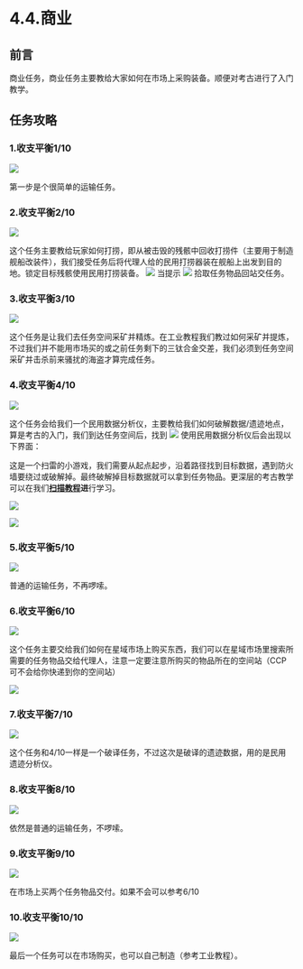 # 4.4.商业

## 前言

商业任务，商业任务主要教给大家如何在市场上采购装备。顺便对考古进行了入门教学。

## 任务攻略

### 1.收支平衡1/10

![](../../.gitbook/assets/1.png)

第一步是个很简单的运输任务。

### 2.收支平衡2/10

![](../../.gitbook/assets/XkRZOhUjEfS3d0vnj6XcOQ.png)

这个任务主要教给玩家如何打捞，即从被击毁的残骸中回收打捞件（主要用于制造舰船改装件），我们接受任务后将代理人给的民用打捞器装在舰船上出发到目的地。锁定目标残骸使用民用打捞装备。 ![](../../.gitbook/assets/9nVLu83mS0UknY5tDNoskg.png) 当提示 ![](../../.gitbook/assets/ZiKkWU_qMjzUzOG2q8874A.png) 拾取任务物品回站交任务。



### 3.收支平衡3/10

![](../../.gitbook/assets/4TTG7qZeYxxjmVBYZbL_HQ.png)

这个任务是让我们去任务空间采矿并精炼。在工业教程我们教过如何采矿并提炼，不过我们并不能用市场买的或之前任务剩下的三钛合金交差，我们必须到任务空间采矿并击杀前来骚扰的海盗才算完成任务。

### 4.收支平衡4/10

![](../../.gitbook/assets/ME30J1vbMWLrtsp8PjeZ3g.png)

这个任务会给我们一个民用数据分析仪，主要教给我们如何破解数据/遗迹地点，算是考古的入门，我们到达任务空间后，找到 ![](../../.gitbook/assets/CbmY535gwuWjQpaU7-q1fA.png) 使用民用数据分析仪后会出现以下界面：

  这是一个扫雷的小游戏，我们需要从起点起步，沿着路径找到目标数据，遇到防火墙要绕过或破解掉。最终破解掉目标数据就可以拿到任务物品。更深层的考古教学可以在我们[**扫描教程**](https://docs.qq.com/doc/DQVFSZldtZmxYRm5r)**进**行学习。

![](../../.gitbook/assets/OsRS1-EgaxWw1CkOCeWMoQ.png)

![](../../.gitbook/assets/7FUAA2C80EFLkdDB7Z2MHA.png)

### 5.收支平衡5/10

![](../../.gitbook/assets/07wHI547ZFHkoFA6AyEudg.png)

普通的运输任务，不再啰嗦。

### 6.收支平衡6/10

![](../../.gitbook/assets/Cxu_dkdJNaDX7Rw3dxLiyw.png)

这个任务主要交给我们如何在星域市场上购买东西，我们可以在星域市场里搜索所需要的任务物品交给代理人，注意一定要注意所购买的物品所在的空间站（CCP可不会给你快递到你的空间站） 

![](../../.gitbook/assets/acnjPF05QiT5kMspdno_cQ.png)

### 7.收支平衡7/10

![](../../.gitbook/assets/cshBOWZOkHp9-owgbfrRUw.png)

这个任务和4/10一样是一个破译任务，不过这次是破译的遗迹数据，用的是民用遗迹分析仪。

### 8.收支平衡8/10

![](../../.gitbook/assets/Gx97opNDU-dLKYEZcC67uw.png)

依然是普通的运输任务，不啰嗦。

### 9.收支平衡9/10

![](../../.gitbook/assets/8Rf794iEImrkEV6\_eDFcUA.png)

在市场上买两个任务物品交付。如果不会可以参考6/10

### 10.收支平衡10/10

![](../../.gitbook/assets/UDNSmA_SAKMsZAHutyyn2g.png)

最后一个任务可以在市场购买，也可以自己制造（参考工业教程）。
